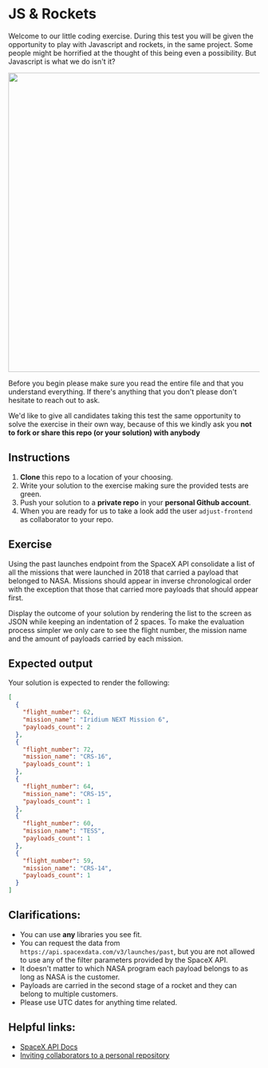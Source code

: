 # JS & Rockets

Welcome to our little coding exercise. During this test you will be given the opportunity to play with Javascript and rockets, in the same project. Some people might be horrified at the thought of this being even a possibility. But Javascript is what we do isn't it?

<img src="https://i.imgur.com/ekyJNd9.jpg" width="600">

Before you begin please make sure you read the entire file and that you understand everything. If there's anything that you don't please don't hesitate to reach out to ask.

We'd like to give all candidates taking this test the same opportunity to solve the exercise in their own way, because of this we kindly ask you **not to fork or share this repo (or your solution) with anybody**


## Instructions

1. **Clone** this repo to a location of your choosing.
2. Write your solution to the exercise making sure the provided tests are green.
3. Push your solution to a **private repo** in your **personal Github account**.
4. When you are ready for us to take a look add the user `adjust-frontend` as collaborator to your repo.


## Exercise

Using the past launches endpoint from the SpaceX API consolidate a list of all the missions that were launched in 2018 that carried a payload that belonged to NASA. Missions should appear in inverse chronological order with the exception that those that carried more payloads that should appear first.

Display the outcome of your solution by rendering the list to the screen as JSON while keeping an indentation of 2 spaces. To make the evaluation process simpler we only care to see the flight number, the mission name and the amount of payloads carried by each mission.


## Expected output

Your solution is expected to render the following:

```json
[
  {
    "flight_number": 62,
    "mission_name": "Iridium NEXT Mission 6",
    "payloads_count": 2
  },
  {
    "flight_number": 72,
    "mission_name": "CRS-16",
    "payloads_count": 1
  },
  {
    "flight_number": 64,
    "mission_name": "CRS-15",
    "payloads_count": 1
  },
  {
    "flight_number": 60,
    "mission_name": "TESS",
    "payloads_count": 1
  },
  {
    "flight_number": 59,
    "mission_name": "CRS-14",
    "payloads_count": 1
  }
]
```


## Clarifications:

- You can use **any** libraries you see fit.
- You can request the data from `https://api.spacexdata.com/v3/launches/past`, but you are not allowed to use any of the filter parameters provided by the SpaceX API.
- It doesn't matter to which NASA program each payload belongs to as long as NASA is the customer.
- Payloads are carried in the second stage of a rocket and they can belong to multiple customers.
- Please use UTC dates for anything time related.


## Helpful links:

- [SpaceX API Docs][spacex-api]
- [Inviting collaborators to a personal repository][github-collaborators]


[spacex-api]: https://docs.spacexdata.com/?version=latest#fce450d6-e064-499a-b88d-34cc22991bcc
[github-collaborators]: https://help.github.com/en/articles/inviting-collaborators-to-a-personal-repository
